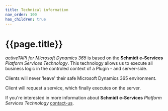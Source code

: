 ```yaml
---
title: Technical information
nav_order: 100
has_children: true
---
```



# {{page.title}}

*activeTAPI for Microsoft Dynamics 365* is based on the **Schmidt e-Services** *Platform Services Technology*. This technology allows us to execute all business logic in the controled context of a Plugin - and server-side. 

Clients will never 'leave' their safe Microsoft Dynamics 365 environment. 

Client will request a service, which finally executes on the server. 

If you're interested in more information about **Schmidt e-Services** *Platform Services Technology* [contact-us](mailto:msc@schmidt-e-services.de).

